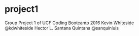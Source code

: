 # project1
Group Project 1 of UCF Coding Bootcamp 2016
Kevin Whiteside @kdwhiteside
Hector L. Santana Quintana @sanquinluis